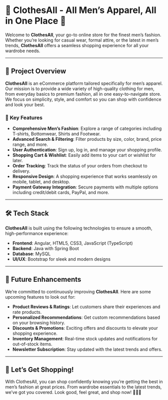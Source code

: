 # 👕 **ClothesAll** - All Men’s Apparel, All in One Place 🧥

Welcome to **ClothesAll**, your go-to online store for the finest men’s fashion. Whether you’re looking for casual wear, formal attire, or the latest in men’s trends, **ClothesAll** offers a seamless shopping experience for all your wardrobe needs.

---

## 🚀 **Project Overview**

**ClothesAll** is an eCommerce platform tailored specifically for men’s apparel. Our mission is to provide a wide variety of high-quality clothing for men, from everyday basics to premium fashion, all in one easy-to-navigate store. We focus on simplicity, style, and comfort so you can shop with confidence and look your best.

### 💼 **Key Features**

- **Comprehensive Men’s Fashion**: Explore a range of categories including T-shirts, Bottomwear, Shirts and Footwear.
- **Advanced Search & Filtering**: Filter products by size, color, brand, price range, and more.
- **User Authentication**: Sign up, log in, and manage your shopping profile.
- **Shopping Cart & Wishlist**: Easily add items to your cart or wishlist for later.
- **Order Tracking**: Track the status of your orders from checkout to delivery.
- **Responsive Design**: A shopping experience that works seamlessly on mobile, tablet, and desktop.
- **Payment Gateway Integration**: Secure payments with multiple options including credit/debit cards, PayPal, and more.

---

## 🛠️ **Tech Stack**

**ClothesAll** is built using the following technologies to ensure a smooth, high-performance experience:
- **Frontend**: Angular, HTML5, CSS3, JavaScript (TypeScript)
- **Backend**: Java with Spring Boot
- **Database**: MySQL
- **UI/UX**: Bootstrap for sleek and modern designs

---

## 🌟 **Future Enhancements**
We’re committed to continuously improving **ClothesAll**. Here are some upcoming features to look out for:

- **Product Reviews & Ratings**: Let customers share their experiences and rate products.
- **Personalized Recommendations**: Get custom recommendations based on your browsing history.
- **Discounts & Promotions**: Exciting offers and discounts to elevate your shopping experience.
- **Inventory Management**: Real-time stock updates and notifications for out-of-stock items.
- **Newsletter Subscription**: Stay updated with the latest trends and offers.

---

## 🛒 **Let’s Get Shopping!**
With ClothesAll, you can shop confidently knowing you’re getting the best in men’s fashion at great prices. From wardrobe essentials to the latest trends, we’ve got you covered. Look good, feel great, and shop now! 👕👖👞
